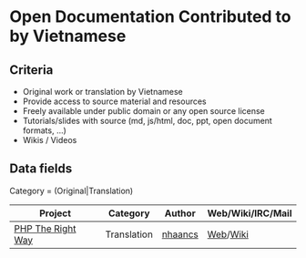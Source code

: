 # Open Documentation Contributed to by Vietnamese

## Criteria

* Original work or translation by Vietnamese
* Provide access to source material and resources
* Freely available under public domain or any open source license
* Tutorials/slides with source (md, js/html, doc, ppt, open document formats, ...)
* Wikis / Videos

## Data fields

Category = (Original|Translation)

|Project|Category|Author|Web/Wiki/IRC/Mail|
|-------|--------|----|-----------------|
|[PHP The Right Way](https://github.com/nhaancs/php-the-right-way)|Translation|[nhaancs](https://github.com/nhaancs)|[Web](https://nhaancs.github.io/php-the-right-way/)/[Wiki](https://github.com/codeguy/php-the-right-way/wiki/Translations)|
